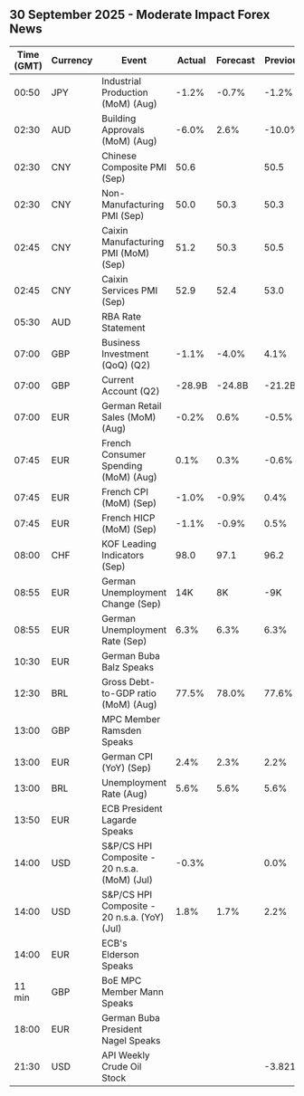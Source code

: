 ## 30 September 2025 - Moderate Impact Forex News

| Time (GMT) | Currency | Event | Actual | Forecast | Previous |
|------|----------|-------|--------|----------|----------|
| 00:50 | JPY | Industrial Production (MoM) (Aug) | -1.2% | -0.7% | -1.2% |
| 02:30 | AUD | Building Approvals (MoM) (Aug) | -6.0% | 2.6% | -10.0% |
| 02:30 | CNY | Chinese Composite PMI (Sep) | 50.6 |  | 50.5 |
| 02:30 | CNY | Non-Manufacturing PMI (Sep) | 50.0 | 50.3 | 50.3 |
| 02:45 | CNY | Caixin Manufacturing PMI (MoM) (Sep) | 51.2 | 50.3 | 50.5 |
| 02:45 | CNY | Caixin Services PMI (Sep) | 52.9 | 52.4 | 53.0 |
| 05:30 | AUD | RBA Rate Statement |  |  |  |
| 07:00 | GBP | Business Investment (QoQ) (Q2) | -1.1% | -4.0% | 4.1% |
| 07:00 | GBP | Current Account (Q2) | -28.9B | -24.8B | -21.2B |
| 07:00 | EUR | German Retail Sales (MoM) (Aug) | -0.2% | 0.6% | -0.5% |
| 07:45 | EUR | French Consumer Spending (MoM) (Aug) | 0.1% | 0.3% | -0.6% |
| 07:45 | EUR | French CPI (MoM) (Sep) | -1.0% | -0.9% | 0.4% |
| 07:45 | EUR | French HICP (MoM) (Sep) | -1.1% | -0.9% | 0.5% |
| 08:00 | CHF | KOF Leading Indicators (Sep) | 98.0 | 97.1 | 96.2 |
| 08:55 | EUR | German Unemployment Change (Sep) | 14K | 8K | -9K |
| 08:55 | EUR | German Unemployment Rate (Sep) | 6.3% | 6.3% | 6.3% |
| 10:30 | EUR | German Buba Balz Speaks |  |  |  |
| 12:30 | BRL | Gross Debt-to-GDP ratio (MoM) (Aug) | 77.5% | 78.0% | 77.6% |
| 13:00 | GBP | MPC Member Ramsden Speaks |  |  |  |
| 13:00 | EUR | German CPI (YoY) (Sep) | 2.4% | 2.3% | 2.2% |
| 13:00 | BRL | Unemployment Rate (Aug) | 5.6% | 5.6% | 5.6% |
| 13:50 | EUR | ECB President Lagarde Speaks |  |  |  |
| 14:00 | USD | S&P/CS HPI Composite - 20 n.s.a. (MoM) (Jul) | -0.3% |  | 0.0% |
| 14:00 | USD | S&P/CS HPI Composite - 20 n.s.a. (YoY) (Jul) | 1.8% | 1.7% | 2.2% |
| 14:00 | EUR | ECB's Elderson Speaks |  |  |  |
| 11 min | GBP | BoE MPC Member Mann Speaks |  |  |  |
| 18:00 | EUR | German Buba President Nagel Speaks |  |  |  |
| 21:30 | USD | API Weekly Crude Oil Stock |  |  | -3.821M |
